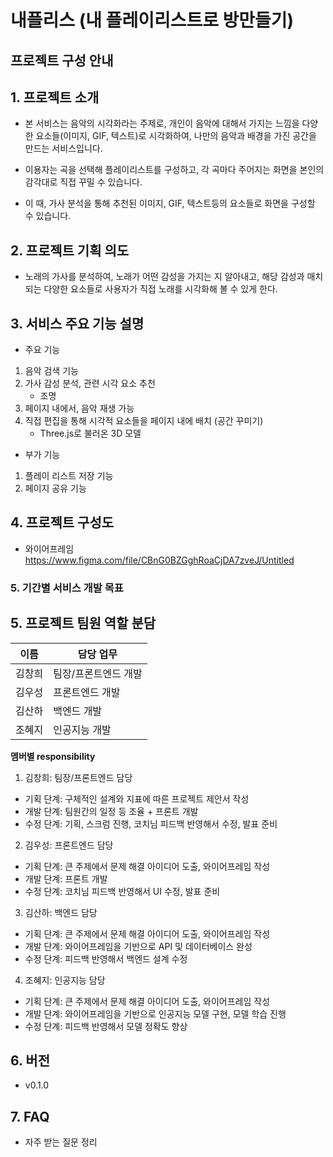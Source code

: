 # 내플리스 (내 플레이리스트로 방만들기)

## 프로젝트 구성 안내

## 1. 프로젝트 소개

 - 본 서비스는 음악의 시각화라는 주제로, 개인이 음악에 대해서 가지는 느낌을
 다양한 요소들(이미지, GIF, 텍스트)로 시각화하여, 나만의 음악과 배경을 가진 공간을 만드는 서비스입니다.

 - 이용자는 곡을 선택해 플레이리스트를 구성하고, 각 곡마다 주어지는 화면을 본인의 감각대로 직접 꾸밀 수 있습니다.

 - 이 때, 가사 분석을 통해 추천된 이미지, GIF, 텍스트등의 요소들로 화면을 구성할 수 있습니다.

## 2. 프로젝트 기획 의도
 - 노래의 가사를 분석하여, 노래가 어떤 감성을 가지는 지 알아내고,
  해당 감성과 매치되는 다양한 요소들로 사용자가 직접 노래를 시각화해 볼 수 있게 한다.

## 3. 서비스 주요 기능 설명

 - 주요 기능
  
 1) 음악 검색 기능
 2) 가사 감성 분석, 관련 시각 요소 추천
    - 조명
 3) 페이지 내에서, 음악 재생 가능
 4) 직접 편집을 통해 시각적 요소들을 페이지 내에 배치 (공간 꾸미기)
    - Three.js로 불러온 3D 모델
- 부가 기능
 1) 플레이 리스트 저장 기능
 2) 페이지 공유 기능
  
## 4. 프로젝트 구성도
  - 와이어프레임 
  https://www.figma.com/file/CBnG0BZGghRoaCjDA7zveJ/Untitled

### 5. 기간별 서비스 개발 목표




## 5. 프로젝트 팀원 역할 분담
| 이름 | 담당 업무 |
| ------ | ------ |
| 김창희 | 팀장/프론트엔드 개발 |
| 김우성 | 프론트엔드 개발 |
| 김산하 | 백엔드 개발 |
| 조혜지 | 인공지능 개발 |

**멤버별 responsibility**

1. 김창희: 팀장/프론트엔드 담당

- 기획 단계: 구체적인 설계와 지표에 따른 프로젝트 제안서 작성
- 개발 단계: 팀원간의 일정 등 조율 + 프론트 개발
- 수정 단계: 기획, 스크럼 진행, 코치님 피드백 반영해서 수정, 발표 준비

2. 김우성: 프론트엔드 담당

- 기획 단계: 큰 주제에서 문제 해결 아이디어 도출, 와이어프레임 작성
- 개발 단계: 프론트 개발
- 수정 단계: 코치님 피드백 반영해서 UI 수정, 발표 준비

3. 김산하: 백엔드 담당

- 기획 단계: 큰 주제에서 문제 해결 아이디어 도출, 와이어프레임 작성
- 개발 단계: 와이어프레임을 기반으로 API 및 데이터베이스 완성
- 수정 단계: 피드백 반영해서 백엔드 설계 수정

4. 조혜지: 인공지능 담당

- 기획 단계: 큰 주제에서 문제 해결 아이디어 도출, 와이어프레임 작성
- 개발 단계: 와이어프레임을 기반으로 인공지능 모델 구현, 모델 학습 진행
- 수정 단계: 피드백 반영해서 모델 정확도 향상 

## 6. 버전
  - v0.1.0

## 7. FAQ
  - 자주 받는 질문 정리
